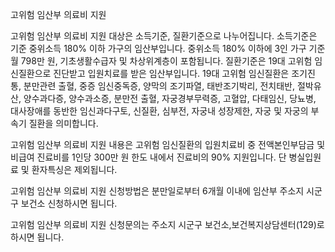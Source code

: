 고위험 임산부 의료비 지원


고위험 임산부 의료비 지원 대상은 소득기준, 질환기준으로 나누어집니다.
소득기준은 기준 중위소득 180% 이하 가구의 임산부입니다. 중위소득 180% 이하에 3인 가구 기준 월 798만 원, 기초생활수급자 및 차상위계층이 포함됩니다.
질환기준은 19대 고위험 임신질환으로 진단받고 입원치료를 받은 임산부입니다.
19대 고위험 임신질환은 조기진통, 분만관련 출혈, 중증 임신중독증, 양막의 조기파열, 태반조기박리, 전치태반, 절박유산, 양수과다증, 양수과소증, 분만전 출혈, 자궁경부무력증, 고혈압, 다태임신, 당뇨병, 대사장애를 동반한 임신과다구토, 신질환, 심부전, 자궁내 성장제한, 자궁 및 자궁의 부속기 질환을 의미합니다.


고위험 임산부 의료비 지원 내용은 고위험 임신질환의 입원치료비 중 전액본인부담금 및 비급여 진료비를 1인당 300만 원 한도 내에서 진료비의 90% 지원입니다. 단 병실입원료 및 환자특싱은 제외됩니다.


고위험 임산부 의료비 지원 신청방법은 분만일로부터 6개월 이내에 임산부 주소지 시군구 보건소 신청하시면 됩니다.


고위험 임산부 의료비 지원 신청문의는 주소지 시군구 보건소,보건복지상담센터(129)로 하시면 됩니다.